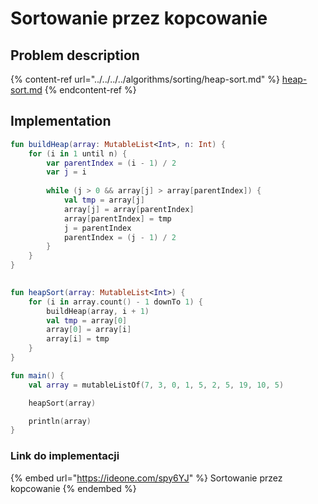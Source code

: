 # Sortowanie przez kopcowanie

## Problem description

{% content-ref url="../../../../algorithms/sorting/heap-sort.md" %}
[heap-sort.md](../../../../algorithms/sorting/heap-sort.md)
{% endcontent-ref %}

## Implementation

```kotlin
fun buildHeap(array: MutableList<Int>, n: Int) {
    for (i in 1 until n) {
        var parentIndex = (i - 1) / 2
        var j = i
        
        while (j > 0 && array[j] > array[parentIndex]) {
            val tmp = array[j]
            array[j] = array[parentIndex]
            array[parentIndex] = tmp
            j = parentIndex
            parentIndex = (j - 1) / 2
        }
    }
}
            

fun heapSort(array: MutableList<Int>) {
    for (i in array.count() - 1 downTo 1) {
        buildHeap(array, i + 1)
        val tmp = array[0]
        array[0] = array[i]
        array[i] = tmp
    }
}

fun main() {
    val array = mutableListOf(7, 3, 0, 1, 5, 2, 5, 19, 10, 5)

    heapSort(array)

    println(array)
}
```

### Link do implementacji

{% embed url="https://ideone.com/spy6YJ" %}
Sortowanie przez kopcowanie
{% endembed %}